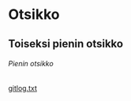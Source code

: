 # Otsikko
## Toiseksi pienin otsikko
###### Pienin otsikko 
[gitlog.txt](https://github.com/Vastamaki88/ot-harjoitustyo/blob/master/laskarit/viikko1/gitlog.txt)
